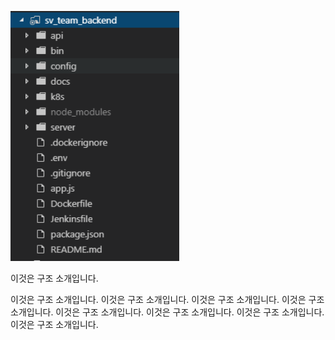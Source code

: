 <div>
  <p><img src="./img/constructor.png" width="270" height="400"/></p>
  <p>이것은 구조 소개입니다.</p>
   이것은 구조 소개입니다.
   이것은 구조 소개입니다.
   이것은 구조 소개입니다.
   이것은 구조 소개입니다. 이것은 구조 소개입니다.
   이것은 구조 소개입니다. 이것은 구조 소개입니다. 이것은 구조 소개입니다.
</div>


